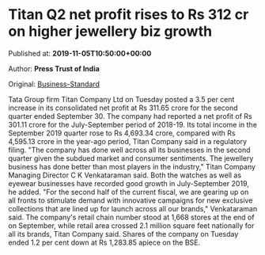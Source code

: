 
# Titan Q2 net profit rises to Rs 312 cr on higher jewellery biz growth

Published at: **2019-11-05T10:50:00+00:00**

Author: **Press Trust of India**

Original: [Business-Standard](https://www.business-standard.com/article/pti-stories/titan-q2-net-profit-rises-3-5-pc-to-rs-312-cr-119110501025_1.html)

Tata Group firm Titan Company Ltd on Tuesday posted a 3.5 per cent increase in its consolidated net profit at Rs 311.65 crore for the second quarter ended September 30.
The company had reported a net profit of Rs 301.11 crore for the July-September period of 2018-19.
Its total income in the September 2019 quarter rose to Rs 4,693.34 crore, compared with Rs 4,595.13 crore in the year-ago period, Titan Company said in a regulatory filing.
"The company has done well across all its businesses in the second quarter given the subdued market and consumer sentiments. The jewellery business has done better than most players in the industry," Titan Company Managing Director C K Venkataraman said.
Both the watches as well as eyewear businesses have recorded good growth in July-September 2019, he added.
"For the second half of the current fiscal, we are gearing up on all fronts to stimulate demand with innovative campaigns for new exclusive collections that are lined up for launch across all our brands," Venkataraman said.
The company's retail chain number stood at 1,668 stores at the end of on September, while retail area crossed 2.1 million square feet nationally for all its brands, Titan Company said.
Shares of the company on Tuesday ended 1.2 per cent down at Rs 1,283.85 apiece on the BSE.
